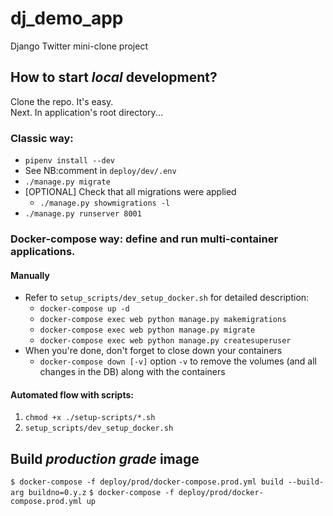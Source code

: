 # dj_demo_app
Django Twitter mini-clone project

## How to start _local_ development?
Clone the repo. It's easy.  
Next. In application's root directory...

### Classic way:

- `pipenv install --dev`
- See NB:comment in `deploy/dev/.env`
- `./manage.py migrate`
- [OPTIONAL] Check that all migrations were applied
  - `./manage.py showmigrations -l`
- `./manage.py runserver 8001`

### Docker-compose way: define and run multi-container applications.

#### Manually

- Refer to `setup_scripts/dev_setup_docker.sh` for detailed description:
  - `docker-compose up -d`
  - `docker-compose exec web python manage.py makemigrations`
  - `docker-compose exec web python manage.py migrate`
  - `docker-compose exec web python manage.py createsuperuser`
- When you're done, don't forget to close down your containers
  - `docker-compose down [-v]` option `-v` to remove the volumes (and all changes in the DB) along with the containers

#### Automated flow with scripts:

1. `chmod +x ./setup-scripts/*.sh`
3. `setup_scripts/dev_setup_docker.sh`

## Build _production grade_ image

`$ docker-compose -f deploy/prod/docker-compose.prod.yml build --build-arg buildno=0.y.z`
`$ docker-compose -f deploy/prod/docker-compose.prod.yml up`